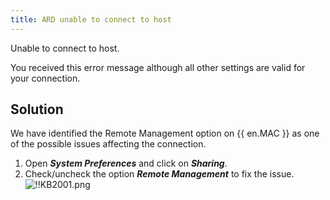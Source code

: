 ```yaml
---
title: ARD unable to connect to host
---
```

Unable to connect to host.  

You received this error message although all other settings are valid for your connection.  

## Solution

We have identified the Remote Management option on {{ en.MAC }} as one of the possible issues affecting the connection.  

1. Open ***System Preferences*** and click on ***Sharing***.
1. Check/uncheck the option ***Remote Management*** to fix the issue.  
![!!KB2001.png](https://webdevolutions.azureedge.net/docs/en/kb/KB2001.png)
